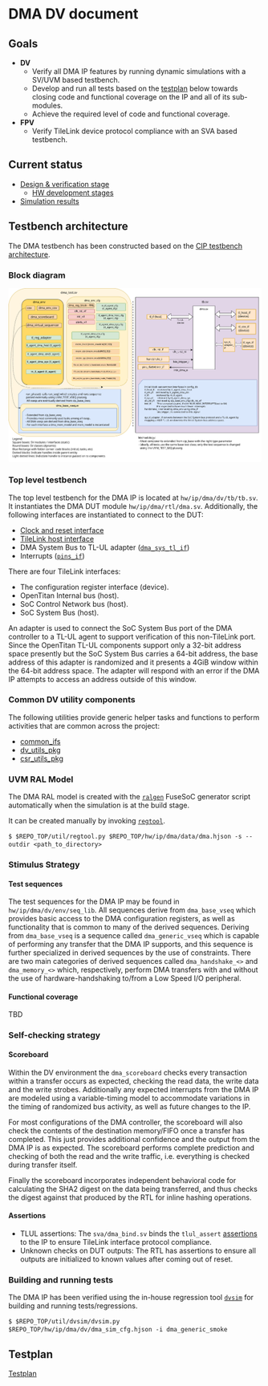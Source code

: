 # DMA DV document

## Goals
* **DV**
  * Verify all DMA IP features by running dynamic simulations with a SV/UVM based testbench.
  * Develop and run all tests based on the [testplan](#testplan) below towards closing code and functional coverage on the IP and all of its sub-modules.
  * Achieve the required level of code and functional coverage.
* **FPV**
  * Verify TileLink device protocol compliance with an SVA based testbench.

## Current status
* [Design & verification stage](../../../README.md)
  * [HW development stages](../../../../doc/project_governance/development_stages.md)
* [Simulation results]()

## Testbench architecture

The DMA testbench has been constructed based on the [CIP testbench architecture](../../../dv/sv/cip_lib/README.md).

### Block diagram

![Block diagram](./doc/tb.svg)

### Top level testbench

The top level testbench for the DMA IP is located at `hw/ip/dma/dv/tb/tb.sv`. It instantiates the DMA DUT module `hw/ip/dma/rtl/dma.sv`.
Additionally, the following interfaces are instantiated to connect to the DUT:
* [Clock and reset interface](../../../dv/sv/common_ifs/README.md)
* [TileLink host interface](../../../dv/sv/tl_agent/README.md)
* DMA System Bus to TL-UL adapter ([`dma_sys_tl_if`](../dv/env/dma_sys_tl_if.sv))
* Interrupts ([`pins_if`](../../../dv/sv/common_ifs/README.md))

There are four TileLink interfaces:
* The configuration register interface (device).
* OpenTitan Internal bus (host).
* SoC Control Network bus (host).
* SoC System Bus (host).

An adapter is used to connect the SoC System Bus port of the DMA controller to a TL-UL agent to support verification of this non-TileLink port.
Since the OpenTitan TL-UL components support only a 32-bit address space presently but the SoC System Bus carries a 64-bit address, the base address of this adapter is randomized and it presents a 4GiB window within the 64-bit address space.
The adapter will respond with an error if the DMA IP attempts to access an address outside of this window.

### Common DV utility components
The following utilities provide generic helper tasks and functions to perform activities that are common across the project:
* [common_ifs](../../../dv/sv/common_ifs/README.md)
* [dv_utils_pkg](../../../dv/sv/dv_utils/README.md)
* [csr_utils_pkg](../../../dv/sv/csr_utils/README.md)

### UVM RAL Model
The DMA RAL model is created with the [`ralgen`](../../../dv/tools/ralgen/README.md) FuseSoC generator script automatically when the simulation is at the build stage.

It can be created manually by invoking [`regtool`](../../../../util/reggen/doc/setup_and_use.md).
```console
$ $REPO_TOP/util/regtool.py $REPO_TOP/hw/ip/dma/data/dma.hjson -s --outdir <path_to_directory>
```

### Stimulus Strategy
#### Test sequences
The test sequences for the DMA IP may be found in `hw/ip/dma/dv/env/seq_lib`.
All sequences derive from `dma_base_vseq` which provides basic access to the DMA configuration registers, as well as functionality that is common to many of the derived sequences.
Deriving from `dma_base_vseq` is a sequence called `dma_generic_vseq` which is capable of performing any transfer that the DMA IP supports, and this sequence is further specialized in derived sequences by the use of constraints.
There are two main categories of derived sequences called `dma_handshake_<>` and `dma_memory_<>` which, respectively, perform DMA transfers with and without the use of hardware-handshaking to/from a Low Speed I/O peripheral.

#### Functional coverage
TBD

### Self-checking strategy
#### Scoreboard
Within the DV environment the `dma_scoreboard` checks every transaction within a transfer occurs as expected, checking the read data, the write data and the write strobes.
Additionally any expected interrupts from the DMA IP are modeled using a variable-timing model to accommodate variations in the timing of randomized bus activity, as well as future changes to the IP.

For most configurations of the DMA controller, the scoreboard will also check the contents of the destination memory/FIFO once a transfer has completed.
This just provides additional confidence and the output from the DMA IP is as expected.
The scoreboard performs complete prediction and checking of both the read and the write traffic, i.e. everything is checked during transfer itself.

Finally the scoreboard incorporates independent behavioral code for calculating the SHA2 digest on the data being transferred, and thus checks the digest against that produced by the RTL for inline hashing operations.

#### Assertions
* TLUL assertions: The `sva/dma_bind.sv` binds the `tlul_assert` [assertions](../../tlul/doc/TlulProtocolChecker.md) to the IP to ensure TileLink interface protocol compliance.
* Unknown checks on DUT outputs: The RTL has assertions to ensure all outputs are initialized to known values after coming out of reset.

### Building and running tests
The DMA IP has been verified using the in-house regression tool [`dvsim`](../../../../util/dvsim/README.md) for building and running tests/regressions.
```console
$ $REPO_TOP/util/dvsim/dvsim.py $REPO_TOP/hw/ip/dma/dv/dma_sim_cfg.hjson -i dma_generic_smoke
```

## Testplan
[Testplan](../data/dma_testplan.hjson)
